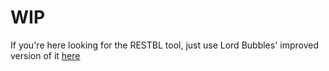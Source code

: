 # WIP
If you're here looking for the RESTBL tool, just use Lord Bubbles' improved version of it [here](https://github.com/MasterBubbles/restbl/releases/tag/1.1.0)